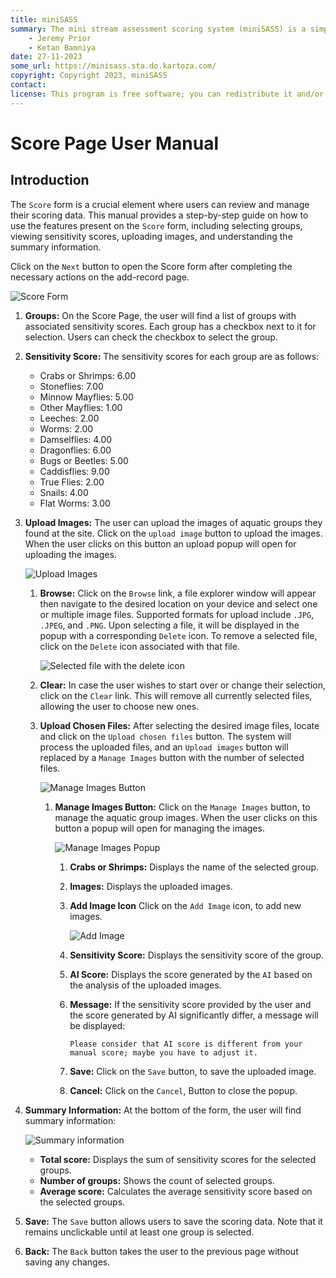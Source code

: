```yaml
---
title: miniSASS
summary: The mini stream assessment scoring system (miniSASS) is a simple and accessible citizen science tool for monitoring the water quality and health of stream and river systems. You collect a sample of aquatic macroinvertebrates (small, but large enough to see animals with no internal skeletons) from a site in a stream or river. The community of these aquatic macroinvertebrates present then tells you about the water quality and health of the stream or river based on the concept that different groups of aquatic macroinvertebrates have different tolerances and sensitivities to disturbance and pollution.
    - Jeremy Prior
    - Ketan Bamniya
date: 27-11-2023
some_url: https://minisass.sta.do.kartoza.com/
copyright: Copyright 2023, miniSASS
contact:
license: This program is free software; you can redistribute it and/or modify it under the terms of the GNU Affero General Public License as published by the Free Software Foundation; either version 3 of the License, or (at your option) any later version.
---
```


# Score Page User Manual

## Introduction

The `Score` form is a crucial element where users can review and manage their scoring data. This manual provides a step-by-step guide on how to use the features present on the `Score` form, including selecting groups, viewing sensitivity scores, uploading images, and understanding the summary information.

Click on the `Next` button to open the Score form after completing the necessary actions on the add-record page.

![Score Form](./img/score-1.png)

1. **Groups:** On the Score Page, the user will find a list of groups with associated sensitivity scores. Each group has a checkbox next to it for selection. Users can check the checkbox to select the group.

2. **Sensitivity Score:** The sensitivity scores for each group are as follows:
    - Crabs or Shrimps: 6.00
    - Stoneflies: 7.00
    - Minnow Mayflies: 5.00
    - Other Mayflies: 1.00
    - Leeches: 2.00
    - Worms: 2.00
    - Damselflies: 4.00
    - Dragonflies: 6.00
    - Bugs or Beetles: 5.00
    - Caddisflies: 9.00
    - True Flies: 2.00
    - Snails: 4.00
    - Flat Worms: 3.00

3. **Upload Images:** The user can upload the images of aquatic groups they found at the site. Click on the `upload image` button to upload the images. When the user clicks on this button an upload popup will open for uploading the images.

    ![Upload Images](./img/score-2.png)

    1. **Browse:** Click on the `Browse` link, a file explorer window will appear then navigate to the desired location on your device and select one or multiple image files. Supported formats for upload include `.JPG`, `.JPEG`, and `.PNG`. Upon selecting a file, it will be displayed in the popup with a corresponding `Delete` icon. To remove a selected file, click on the `Delete` icon associated with that file.

        ![Selected file with the delete icon](./img/score-3.png)

    2. **Clear:** In case the user wishes to start over or change their selection, click on the `Clear` link. This will remove all currently selected files, allowing the user to choose new ones.

    3. **Upload Chosen Files:** After selecting the desired image files, locate and click on the `Upload chosen files` button. The system will process the uploaded files, and an `Upload images` button will replaced by a `Manage Images` button with the number of selected files.

        ![Manage Images Button](./img/score-4.png)

        1. **Manage Images Button:** Click on the `Manage Images` button, to manage the aquatic group images. When the user clicks on this button a popup will open for managing the images.

            ![Manage Images Popup](./img/score-5.png)

            1. **Crabs or Shrimps:** Displays the name of the selected group.

            2. **Images:** Displays the uploaded images.

            3. **Add Image Icon** Click on the `Add Image` icon, to add new images.

                ![Add Image](./img/score-6.png)

            4. **Sensitivity Score:** Displays the sensitivity score of the group.

            5. **AI Score:** Displays the score generated by the `AI` based on the analysis of the uploaded images.

            6. **Message:** If the sensitivity score provided by the user and the score generated by AI significantly differ, a message will be displayed:

                `Please consider that AI score is different from your manual score; maybe you have to adjust it.`

            7. **Save:** Click on the `Save` button, to save the uploaded image.

            8. **Cancel:** Click on the `Cancel`, Button to close the popup.

4. **Summary Information:** At the bottom of the form, the user will find summary information:
        
    ![Summary information](./img/score-7.png)

    - **Total score:** Displays the sum of sensitivity scores for the selected groups.
    - **Number of groups:** Shows the count of selected groups.
    - **Average score:** Calculates the average sensitivity score based on the selected groups.

5. **Save:** The `Save` button allows users to save the scoring data. Note that it remains unclickable until at least one group is selected.

6. **Back:** The `Back` button takes the user to the previous page without saving any changes.
